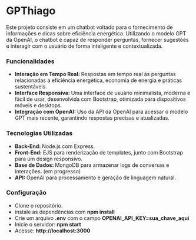 # GPThiago
 Este projeto consiste em um chatbot voltado para o fornecimento de informações e dicas sobre eficiência energética. Utilizando o modelo GPT da OpenAI, o chatbot é capaz de responder perguntas, fornecer sugestões e interagir com o usuário de forma inteligente e contextualizada.

<h3>Funcionalidades</h3>
<ul>
<li><b>Interação em Tempo Real: </b> Respostas em tempo real às perguntas relacionadas a eficiência energética, economia de energia e práticas sustentáveis.</li>
<li><b>Interface Responsiva: </b> Uma interface de usuário minimalista, moderna e fácil de usar, desenvolvida com Bootstrap, otimizada para dispositivos móveis e desktops.</li>
<li><b>Integração com OpenAI: </b> Uso da API da OpenAI para acessar o modelo GPT mais recente, garantindo respostas precisas e atualizadas. </li>
</ul>

<h3>Tecnologias Utilizadas</h3>
<ul>
<li><b>Back-End: </b> Node.js com Express.
<li><b>Front-End: </b> EJS para renderização de templates, junto com Bootstrap para um design responsivo.
<li><b>Base de Dados: </b> MongoDB para armazenar logs de conversas e interações. (em progresso)
<li><b>API: </b> OpenAI para processamento e geração de linguagem natural.
</ul>

<h3>Configuração</h3>
<ul> 
<li>Clone o repositório.</li>
<li>instale as dependências com <b> npm install</b> </li>
<li>Crie um arquivo <b>.env</b> com o campo <b>OPENAI_API_KEY=sua_chave_aqui</b> </li>
<li>Inicie o servidor: <b>npm start</b></li>
<li>Acesse: <b>http://localhost:3000</b></li>
</ul>
